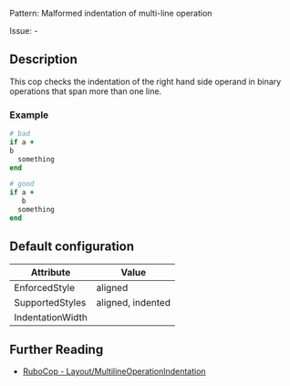 Pattern: Malformed indentation of multi-line operation

Issue: -

## Description

This cop checks the indentation of the right hand side operand in binary operations that span more than one line.

### Example

```ruby
# bad
if a +
b
  something
end

# good
if a +
   b
  something
end
```

## Default configuration

Attribute | Value
--- | ---
EnforcedStyle | aligned
SupportedStyles | aligned, indented
IndentationWidth |

## Further Reading

* [RuboCop - Layout/MultilineOperationIndentation](https://rubocop.readthedocs.io/en/latest/cops_layout/#layoutmultilineoperationindentation)
